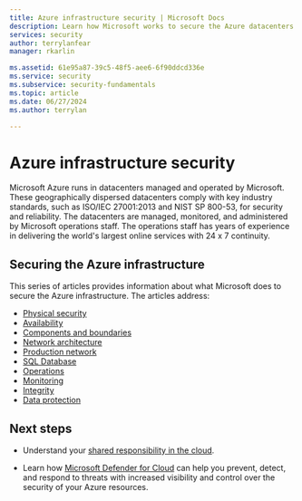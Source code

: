 ```yaml
---
title: Azure infrastructure security | Microsoft Docs
description: Learn how Microsoft works to secure the Azure datacenters. The datacenters are managed, monitored, and administered by Microsoft operations staff.
services: security
author: terrylanfear
manager: rkarlin

ms.assetid: 61e95a87-39c5-48f5-aee6-6f90ddcd336e
ms.service: security
ms.subservice: security-fundamentals
ms.topic: article
ms.date: 06/27/2024
ms.author: terrylan

---
```


# Azure infrastructure security
Microsoft Azure runs in datacenters managed and operated by Microsoft. These geographically dispersed datacenters comply with key industry standards, such as ISO/IEC 27001:2013 and NIST SP 800-53, for security and reliability. The datacenters are managed, monitored, and administered by Microsoft operations staff. The operations staff has years of experience in delivering the world's largest online services with 24 x 7 continuity.

## Securing the Azure infrastructure
This series of articles provides information about what Microsoft does to secure the Azure infrastructure. The articles address:

- [Physical security](physical-security.md)
- [Availability](infrastructure-availability.md)
- [Components and boundaries](infrastructure-components.md)
- [Network architecture](infrastructure-network.md)
- [Production network](production-network.md)
- [SQL Database](infrastructure-sql.md)
- [Operations](infrastructure-operations.md)
- [Monitoring](infrastructure-monitoring.md)
- [Integrity](infrastructure-integrity.md)
- [Data protection](protection-customer-data.md)

## Next steps

- Understand your [shared responsibility in the cloud](shared-responsibility.md).

- Learn how [Microsoft Defender for Cloud](/azure/defender-for-cloud/defender-for-cloud-introduction) can help you prevent, detect, and respond to threats with increased visibility and control over the security of your Azure resources.
